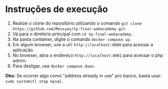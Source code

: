 # Instruções de execução

1. Realize o clone do repositório utilizando o comando `git clone https://github.com/Messyas/tp-final-webacademy.git`.
2. Vá para o diretório principal com `cd tp-final-webacademy`.
3. Na pasta container, digite o comando `docker compose up`.
4. Em algum browser, use a url: `http://localhost:8000` para acessar a aplicação.
5. No browser, abra o endereço `http://localhost:8081` para acessar o php admin.
6. Para desligar, use `docker compose down`.

**Obs:** Se ocorrer algo como "address already in use" pro banco, basta usar: `sudo systemctl stop mysql`.
